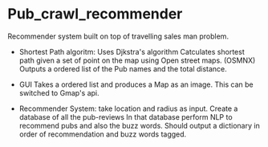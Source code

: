 # Pub_crawl_recommender
Recommender system built on top of travelling sales man problem.

* Shortest Path algoritm:
Uses Djkstra's algorithm
Catculates shortest path given a set of point on the map using Open street maps. (OSMNX)
Outputs a ordered list of the Pub names and the total distance.

* GUI
Takes a ordered list and produces a Map as an image. This can be switched to Gmap's api.

* Recommender System:
take location and radius as input.
Create a database of all the pub-reviews
In that database perform NLP to recommend pubs and also the buzz words.
Should output a dictionary in order of recommendation and buzz words tagged.
